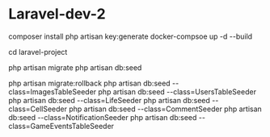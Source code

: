 # Laravel-dev-2


composer install
php artisan key:generate
docker-compsoe up -d --build

cd laravel-project

php artisan migrate
php artisan db:seed

php artisan migrate:rollback
php artisan db:seed --class=ImagesTableSeeder
php artisan db:seed --class=UsersTableSeeder
php artisan db:seed --class=LifeSeeder
php artisan db:seed --class=CellSeeder
php artisan db:seed --class=CommentSeeder 
php artisan db:seed --class=NotificationSeeder
php artisan db:seed --class=GameEventsTableSeeder